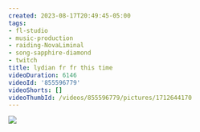 ```yaml
---
created: 2023-08-17T20:49:45-05:00
tags:
- fl-studio
- music-production
- raiding-NovaLiminal
- song-sapphire-diamond
- twitch
title: lydian fr fr this time
videoDuration: 6146
videoId: '855596779'
videoShorts: []
videoThumbId: /videos/855596779/pictures/1712644170
---
```


![](20230818014945.jpg)
